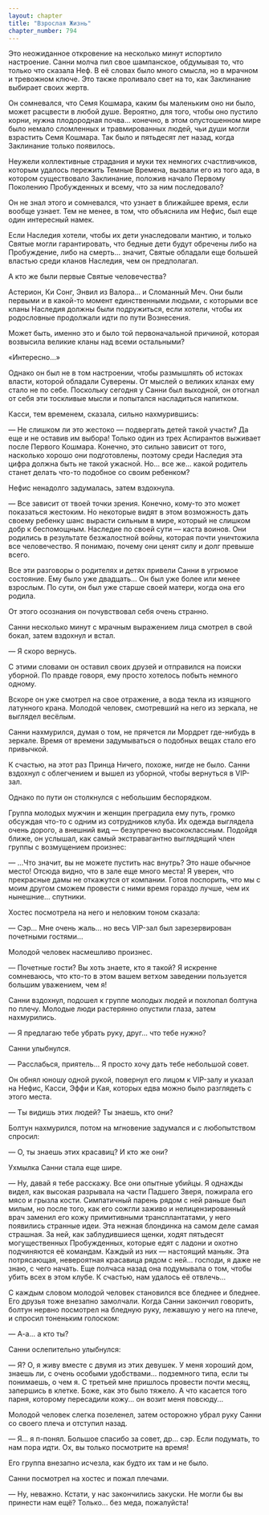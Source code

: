 ```yaml
---
layout: chapter
title: "Взрослая Жизнь"
chapter_number: 794
---
```


Это неожиданное откровение на несколько минут испортило настроение. Санни молча пил свое шампанское, обдумывая то, что только что сказала Неф. В её словах было много смысла, но в мрачном и тревожном ключе. Это также проливало свет на то, как Заклинание выбирает своих жертв.

Он сомневался, что Семя Кошмара, каким бы маленьким оно ни было, может расцвести в любой душе. Вероятно, для того, чтобы оно пустило корни, нужна плодородная почва... конечно, в этом опустошенном мире было немало сломленных и травмированных людей, чьи души могли взрастить Семя Кошмара. Так было и пятьдесят лет назад, когда Заклинание только появилось.

Неужели коллективные страдания и муки тех немногих счастливчиков, которым удалось пережить Темные Времена, вызвали его из того ада, в котором существовало Заклинание, положив начало Первому Поколению Пробужденных и всему, что за ним последовало?

Он не знал этого и сомневался, что узнает в ближайшее время, если вообще узнает. Тем не менее, в том, что объяснила им Нефис, был еще один интересный намек.

Если Наследия хотели, чтобы их дети унаследовали мантию, и только Святые могли гарантировать, что бедные дети будут обречены либо на Пробуждение, либо на смерть... значит, Святые обладали еще большей властью среди кланов Наследия, чем он предполагал.

А кто же были первые Святые человечества?

Астерион, Ки Сонг, Энвил из Валора... и Сломанный Меч. Они были первыми и в какой-то момент единственными людьми, с которыми все кланы Наследия должны были подружиться, если хотели, чтобы их родословные продолжали идти по пути Вознесения.

Может быть, именно это и было той первоначальной причиной, которая возвысила великие кланы над всеми остальными?

«Интересно...»

Однако он был не в том настроении, чтобы размышлять об истоках власти, которой обладали Суверены. От мыслей о великих кланах ему стало не по себе. Поскольку сегодня у Санни был выходной, он отогнал от себя эти тоскливые мысли и попытался насладиться напитком.

Касси, тем временем, сказала, сильно нахмурившись:

— Не слишком ли это жестоко — подвергать детей такой участи? Да еще и не оставив им выбора! Только один из трех Аспирантов выживает после Первого Кошмара. Конечно, это сильно зависит от того, насколько хорошо они подготовлены, поэтому среди Наследия эта цифра должна быть не такой ужасной. Но... все же... какой родитель станет делать что-то подобное со своим ребенком?

Нефис ненадолго задумалась, затем вздохнула.

— Все зависит от твоей точки зрения. Конечно, кому-то это может показаться жестоким. Но некоторые видят в этом возможность дать своему ребенку шанс вырасти сильным в мире, который не слишком добр к беспомощным. Наследие по своей сути — каста воинов. Они родились в результате безжалостной войны, которая почти уничтожила все человечество. Я понимаю, почему они ценят силу и долг превыше всего.

Все эти разговоры о родителях и детях привели Санни в угрюмое состояние. Ему было уже двадцать... Он был уже более или менее взрослым. По сути, он был уже старше своей матери, когда она его родила.

От этого осознания он почувствовал себя очень странно.

Санни несколько минут с мрачным выражением лица смотрел в свой бокал, затем вздохнул и встал.

— Я скоро вернусь.

С этими словами он оставил своих друзей и отправился на поиски уборной. По правде говоря, ему просто хотелось побыть немного одному.

Вскоре он уже смотрел на свое отражение, а вода текла из изящного латунного крана. Молодой человек, смотревший на него из зеркала, не выглядел весёлым.

Санни нахмурился, думая о том, не прячется ли Мордрет где-нибудь в зеркале. Время от времени задумываться о подобных вещах стало его привычкой.

К счастью, на этот раз Принца Ничего, похоже, нигде не было. Санни вздохнул с облегчением и вышел из уборной, чтобы вернуться в VIP-зал.

Однако по пути он столкнулся с небольшим беспорядком.

Группа молодых мужчин и женщин преградила ему путь, громко обсуждая что-то с одним из сотрудников клуба. Их одежда выглядела очень дорого, а внешний вид — безупречно высококлассным. Подойдя ближе, он услышал, как самый экстравагантно выглядящий член группы с возмущением произнес:

— ...Что значит, вы не можете пустить нас внутрь? Это наше обычное место! Отсюда видно, что в зале еще много места! Я уверен, что прекрасные дамы не откажутся от компании. Готов поспорить, что мы с моим другом сможем провести с ними время гораздо лучше, чем их нынешние... спутники.

Хостес посмотрела на него и неловким тоном сказала:

— Сэр... Мне очень жаль... но весь VIP-зал был зарезервирован почетными гостями...

Молодой человек насмешливо произнес.

— Почетные гости? Вы хоть знаете, кто я такой? Я искренне сомневаюсь, что кто-то в этом вашем ветхом заведении пользуется большим уважением, чем я!

Санни вздохнул, подошел к группе молодых людей и похлопал болтуна по плечу. Молодые люди растерянно опустили глаза, затем нахмурились.

— Я предлагаю тебе убрать руку, друг... что тебе нужно?

Санни улыбнулся.

— Расслабься, приятель... Я просто хочу дать тебе небольшой совет.

Он обнял юношу одной рукой, повернул его лицом к VIP-залу и указал на Нефис, Касси, Эффи и Кая, которых едва можно было разглядеть с этого места.

— Ты видишь этих людей? Ты знаешь, кто они?

Болтун нахмурился, потом на мгновение задумался и с любопытством спросил:

— О, ты знаешь этих красавиц? И кто же они?

Ухмылка Санни стала еще шире.

— Ну, давай я тебе расскажу. Все они опытные убийцы. Я однажды видел, как высокая разрывала на части Падшего Зверя, пожирала его мясо и грызла кости. Симпатичный парень рядом с ней раньше был милым, но после того, как его сожгли заживо и нелицензированный врач заменил его кожу примитивными трансплантатами, у него появились странные идеи. Эта нежная блондинка на самом деле самая страшная. За ней, как заблудившиеся щенки, ходят пятьдесят могущественных Пробужденных, которые едят с ладони и охотно подчиняются её командам. Каждый из них — настоящий маньяк. Эта потрясающая, невероятная красавица рядом с ней... господи, я даже не знаю, с чего начать. Еще полчаса назад она подумывала о том, чтобы убить всех в этом клубе. К счастью, нам удалось её отвлечь...

С каждым словом молодой человек становился все бледнее и бледнее. Его друзья тоже внезапно замолчали. Когда Санни закончил говорить, болтун нервно посмотрел на бледную руку, лежавшую у него на плече, и спросил тоненьким голоском:

— А-а... а кто ты?

Санни ослепительно улыбнулся:

— Я? О, я живу вместе с двумя из этих девушек. У меня хороший дом, знаешь ли, с очень особыми удобствами... подземного типа, если ты понимаешь, о чем я. С третьей мне пришлось провести почти месяц, запершись в клетке. Боже, как это было тяжело. А что касается того парня, которому пересадили кожу... он возит меня повсюду...

Молодой человек слегка позеленел, затем осторожно убрал руку Санни со своего плеча и отступил назад.

— Я... я п-понял. Большое спасибо за совет, др... сэр. Если подумать, то нам пора идти. Ох, вы только посмотрите на время!

Его группа внезапно исчезла, как будто их там и не было.

Санни посмотрел на хостес и пожал плечами.

— Ну, неважно. Кстати, у нас закончились закуски. Не могли бы вы принести нам ещё? Только... без меда, пожалуйста!